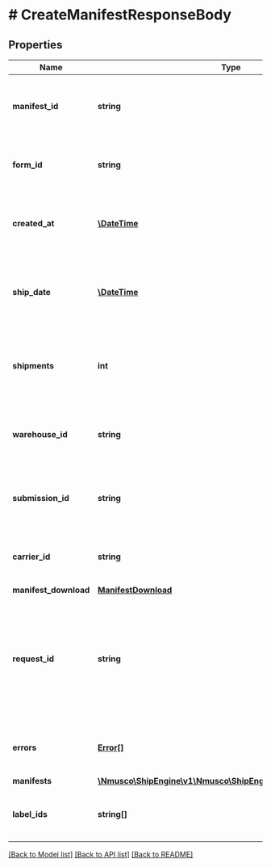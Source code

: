 # # CreateManifestResponseBody

## Properties

Name | Type | Description | Notes
------------ | ------------- | ------------- | -------------
**manifest_id** | **string** | A string that uniquely identifies the manifest | 
**form_id** | **string** | A string that uniquely identifies the form | 
**created_at** | [**\DateTime**](\DateTime.md) | The date-time that the manifest was created | 
**ship_date** | [**\DateTime**](\DateTime.md) | The date-time that the manifests shipments will be picked up | 
**shipments** | **int** | The number of shipments that are included in this manifest | [readonly] 
**warehouse_id** | **string** | A string that uniquely identifies the warehouse | 
**submission_id** | **string** | A string that uniquely identifies the submission | 
**carrier_id** | **string** | A string that uniquely identifies the carrier | 
**manifest_download** | [**ManifestDownload**](ManifestDownload.md) |  | 
**request_id** | **string** | A UUID that uniquely identifies the request id. This can be given to the support team to help debug non-trivial issues that may occur | 
**errors** | [**Error[]**](Error.md) | The errors associated with the failed API call | [readonly] 
**manifests** | [**\Nmusco\ShipEngine\v1\Nmusco\ShipEngine\v1\Models\Manifest[]**](Manifest.md) |  | [optional] 
**label_ids** | **string[]** | An array of the label ids used in this manifest. | [optional] [readonly] 

[[Back to Model list]](../../README.md#documentation-for-models) [[Back to API list]](../../README.md#documentation-for-api-endpoints) [[Back to README]](../../README.md)


